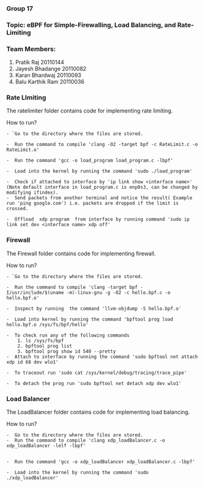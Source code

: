 ### Group 17 
### Topic: eBPF for Simple-Firewalling, Load Balancing, and Rate-Limiting
###  Team Members:
1. Pratik Raj               20110144
2. Jayesh Bhadange    20110082
3. Karan Bhardwaj       20110093
4. Balu Karthik Ram     20110036

### Rate LImiting
The ratelimiter folder contains code for implementing rate limiting. 


How to run?


  
    - `Go to the directory where the files are stored.
    
    -  Run the command to compile 'clang -O2 -target bpf -c RateLimit.c -o RateLimit.o'
    
    -  Run the command 'gcc -o load_program load_program.c -lbpf'
    
    -  Load into the kernel by running the command 'sudo ./load_program'
    
    -  Check if attached to interface by 'ip link show <interface name>' (Note default interface in load_program.c is enp0s3, can be changed by modifying ifindex).
    -  Send packets from another terminal and notice the result( Example run 'ping google.com') i.e. packets are dropped if the limit is crossed.
       
    -  Offload  xdp program  from interface by running command 'sudo ip link set dev <interface name> xdp off'

   
### Firewall
The Firewall folder contains code for implementing firewall. 


How to run?


    - `Go to the directory where the files are stored.
    
    -  Run the command to compile 'clang -target bpf -I/usr/include/$(uname -m)-linux-gnu -g -O2 -c hello.bpf.c -o hello.bpf.o'
    
    -  Inspect by running  the command 'llvm-objdump -S hello.bpf.o'
    
    -  Load into kernel by running the command 'bpftool prog load hello.bpf.o /sys/fs/bpf/hello'
    
    -  To check run any of the following commands
        1. ls /sys/fs/bpf
        2. bpftool prog list
        3. bpftool prog show id 540 --pretty
    -  Attach to interface by running the command 'sudo bpftool net attach xdp id 68 dev wlo1'
       
    -  To traceout run 'sudo cat /sys/kernel/debug/tracing/trace_pipe'

    -  To detach the prog run 'sudo bpftool net detach xdp dev wlo1'

   

### Load Balancer
The LoadBalancer folder contains code for implementing load balancing.

How to run?


    -  Go to the directory where the files are stored.
    -  Run the command to compile 'clang xdp_loadBalancer.c -o xdp_loadBalancer -lelf -lbpf'
    
    
    -  Run the command 'gcc -o xdp_loadBalancer xdp_loadBalancer.c -lbpf'
    
    -  Load into the kernel by running the command 'sudo ./xdp_loadBalancer'
